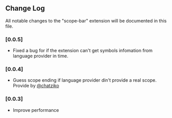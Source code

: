 ## Change Log
All notable changes to the "scope-bar" extension will be documented in this file.

### [0.0.5]
- Fixed a bug for if the extension can't get symbols infomation from language provider in time.

### [0.0.4]
- Guess scope ending if language provider din't provide a real scope. Provide by [@chatziko](https://github.com/chatziko)

### [0.0.3]
- Improve performance
